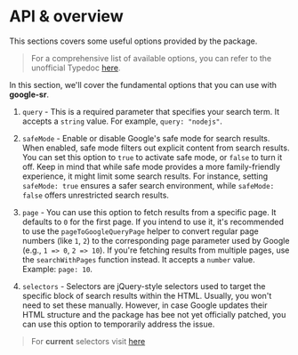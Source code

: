 # API & overview

This sections covers some useful options provided by the package.

> For a comprehensive list of available options, you can refer to the unofficial Typedoc [here](https://paka.dev/npm/google-sr).

In this section, we'll cover the fundamental options that you can use with **google-sr**.

1) `query` - This is a required parameter that specifies your search term. It accepts a `string` value. For example, `query: "nodejs"`.

2) `safeMode` - Enable or disable Google's safe mode for search results. When enabled, safe mode filters out explicit content from search results. You can set this option to `true` to activate safe mode, or `false` to turn it off. Keep in mind that while safe mode provides a more family-friendly experience, it might limit some search results. For instance, setting `safeMode: true` ensures a safer search environment, while `safeMode: false` offers unrestricted search results.

3) `page` - You can use this option to fetch results from a specific page. It defaults to `0` for the first page. If you intend to use it, it's recommended to use the `pageToGoogleQueryPage` helper to convert regular page numbers (like `1`, `2`) to the corresponding page parameter used by Google (e.g., `1 => 0`, `2 => 10`). If you're fetching results from multiple pages, use the `searchWithPages` function instead. It accepts a `number` value. Example: `page: 10`.

4) `selectors` - Selectors are jQuery-style selectors used to target the specific block of search results within the HTML. Usually, you won't need to set these manually. However, in case Google updates their HTML structure and the package has bee not yet officially patched, you can use this option to temporarily address the issue.


> For **current** selectors visit [here](./selectors.md)